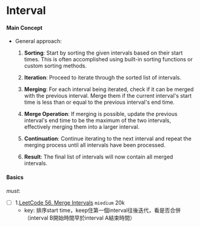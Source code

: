 # Interval
#### Main Concept
- General approach:
  1. __Sorting__: Start by sorting the given intervals based on their start times. This is often accomplished using built-in sorting functions or custom sorting methods.

  2. __Iteration__: Proceed to iterate through the sorted list of intervals.

  3. __Merging__: For each interval being iterated, check if it can be merged with the previous interval. Merge them if the current interval's start time is less than or equal to the previous interval's end time.

  4. __Merge Operation__: If merging is possible, update the previous interval's end time to be the maximum of the two intervals, effectively merging them into a larger interval.

  5. __Continuation__: Continue iterating to the next interval and repeat the merging process until all intervals have been processed.

  6. __Result__: The final list of intervals will now contain all merged intervals.

####    Basics
*must*:
- [ ] 1.[LeetCode 56. Merge Intervals](https://leetcode.com/problems/merge-intervals/) ``miedium`` 20k
  - key: 排序start time，keep住第一個interval往後迭代，看是否合併（interval B開始時間早於interval A結束時間）